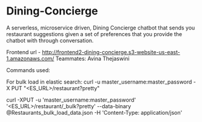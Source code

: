 # Dining-Concierge
A serverless, microservice driven, Dining Concierge chatbot that sends you restaurant suggestions given a set of preferences that you provide the chatbot with through conversation.

Frontend  url - http://frontend2-dining-concierge.s3-website-us-east-1.amazonaws.com/
Teammates:
Avina
Thejaswini


Commands used:

For bulk load in elastic search:
curl -u master_username:master_password -X PUT "<ES_URL>/restaurant?pretty"

curl -XPUT -u 'master_username:master_password' '<ES_URL>/restaurant/_bulk?pretty' --data-binary @Restaurants_bulk_load_data.json -H 'Content-Type: application/json'
